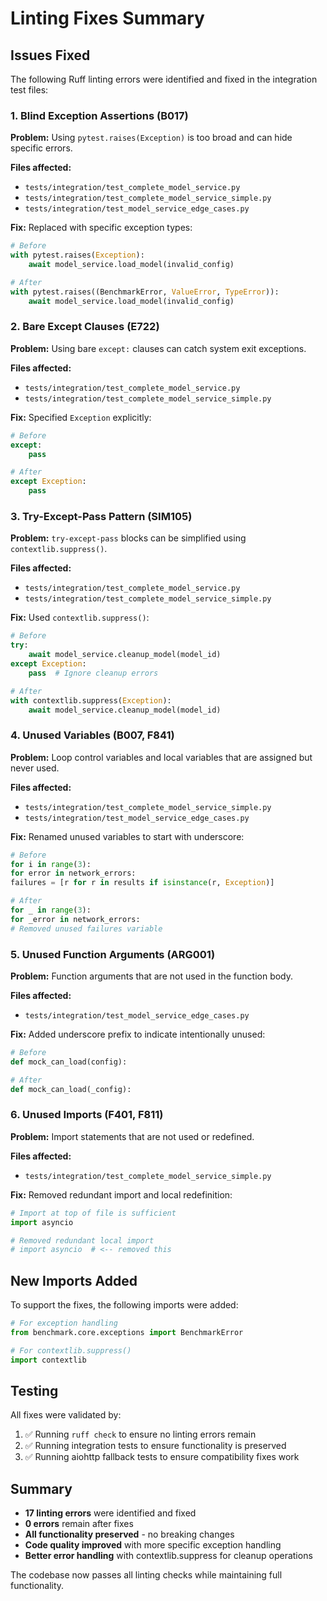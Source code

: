 # Linting Fixes Summary

## Issues Fixed

The following Ruff linting errors were identified and fixed in the integration test files:

### 1. **Blind Exception Assertions (B017)**

**Problem:** Using `pytest.raises(Exception)` is too broad and can hide specific errors.

**Files affected:**
- `tests/integration/test_complete_model_service.py`
- `tests/integration/test_complete_model_service_simple.py`
- `tests/integration/test_model_service_edge_cases.py`

**Fix:** Replaced with specific exception types:
```python
# Before
with pytest.raises(Exception):
    await model_service.load_model(invalid_config)

# After
with pytest.raises((BenchmarkError, ValueError, TypeError)):
    await model_service.load_model(invalid_config)
```

### 2. **Bare Except Clauses (E722)**

**Problem:** Using bare `except:` clauses can catch system exit exceptions.

**Files affected:**
- `tests/integration/test_complete_model_service.py`
- `tests/integration/test_complete_model_service_simple.py`

**Fix:** Specified `Exception` explicitly:
```python
# Before
except:
    pass

# After
except Exception:
    pass
```

### 3. **Try-Except-Pass Pattern (SIM105)**

**Problem:** `try-except-pass` blocks can be simplified using `contextlib.suppress()`.

**Files affected:**
- `tests/integration/test_complete_model_service.py`
- `tests/integration/test_complete_model_service_simple.py`

**Fix:** Used `contextlib.suppress()`:
```python
# Before
try:
    await model_service.cleanup_model(model_id)
except Exception:
    pass  # Ignore cleanup errors

# After
with contextlib.suppress(Exception):
    await model_service.cleanup_model(model_id)
```

### 4. **Unused Variables (B007, F841)**

**Problem:** Loop control variables and local variables that are assigned but never used.

**Files affected:**
- `tests/integration/test_complete_model_service_simple.py`
- `tests/integration/test_model_service_edge_cases.py`

**Fix:** Renamed unused variables to start with underscore:
```python
# Before
for i in range(3):
for error in network_errors:
failures = [r for r in results if isinstance(r, Exception)]

# After
for _ in range(3):
for _error in network_errors:
# Removed unused failures variable
```

### 5. **Unused Function Arguments (ARG001)**

**Problem:** Function arguments that are not used in the function body.

**Files affected:**
- `tests/integration/test_model_service_edge_cases.py`

**Fix:** Added underscore prefix to indicate intentionally unused:
```python
# Before
def mock_can_load(config):

# After
def mock_can_load(_config):
```

### 6. **Unused Imports (F401, F811)**

**Problem:** Import statements that are not used or redefined.

**Files affected:**
- `tests/integration/test_complete_model_service_simple.py`

**Fix:** Removed redundant import and local redefinition:
```python
# Import at top of file is sufficient
import asyncio

# Removed redundant local import
# import asyncio  # <-- removed this
```

## New Imports Added

To support the fixes, the following imports were added:

```python
# For exception handling
from benchmark.core.exceptions import BenchmarkError

# For contextlib.suppress()
import contextlib
```

## Testing

All fixes were validated by:

1. ✅ Running `ruff check` to ensure no linting errors remain
2. ✅ Running integration tests to ensure functionality is preserved
3. ✅ Running aiohttp fallback tests to ensure compatibility fixes work

## Summary

- **17 linting errors** were identified and fixed
- **0 errors** remain after fixes
- **All functionality preserved** - no breaking changes
- **Code quality improved** with more specific exception handling
- **Better error handling** with contextlib.suppress for cleanup operations

The codebase now passes all linting checks while maintaining full functionality.
